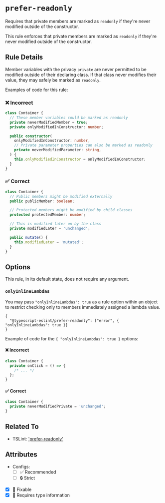 # `prefer-readonly`

Requires that private members are marked as `readonly` if they're never modified outside of the constructor.

This rule enforces that private members are marked as `readonly` if they're never modified outside of the constructor.

## Rule Details

Member variables with the privacy `private` are never permitted to be modified outside of their declaring class.
If that class never modifies their value, they may safely be marked as `readonly`.

Examples of code for this rule:

<!--tabs-->

### ❌ Incorrect

```ts
class Container {
  // These member variables could be marked as readonly
  private neverModifiedMember = true;
  private onlyModifiedInConstructor: number;

  public constructor(
    onlyModifiedInConstructor: number,
    // Private parameter properties can also be marked as readonly
    private neverModifiedParameter: string,
  ) {
    this.onlyModifiedInConstructor = onlyModifiedInConstructor;
  }
}
```

### ✅ Correct

```ts
class Container {
  // Public members might be modified externally
  public publicMember: boolean;

  // Protected members might be modified by child classes
  protected protectedMember: number;

  // This is modified later on by the class
  private modifiedLater = 'unchanged';

  public mutate() {
    this.modifiedLater = 'mutated';
  }
}
```

## Options

This rule, in its default state, does not require any argument.

### `onlyInlineLambdas`

You may pass `"onlyInlineLambdas": true` as a rule option within an object to restrict checking only to members immediately assigned a lambda value.

```jsonc
{
  "@typescript-eslint/prefer-readonly": ["error", { "onlyInlineLambdas": true }]
}
```

Example of code for the `{ "onlyInlineLambdas": true }` options:

<!--tabs-->

#### ❌ Incorrect

```ts
class Container {
  private onClick = () => {
    /* ... */
  };
}
```

#### ✅ Correct

```ts
class Container {
  private neverModifiedPrivate = 'unchanged';
}
```

## Related To

- TSLint: ['prefer-readonly'](https://palantir.github.io/tslint/rules/prefer-readonly)

## Attributes

- Configs:
  - [ ] ✅ Recommended
  - [ ] 🔒 Strict
- [x] 🔧 Fixable
- [x] 💭 Requires type information
